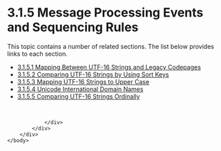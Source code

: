 <html dir="LTR" xmlns:mshelp="http://msdn.microsoft.com/mshelp" xmlns:ddue="http://ddue.schemas.microsoft.com/authoring/2003/5" xmlns:xlink="http://www.w3.org/1999/xlink" xmlns:tool="http://www.microsoft.com/tooltip">
    <head>
        <meta http-equiv="Content-Type" content="text/html; CHARSET=utf-8"></meta>
        <meta name="save" content="history"></meta>
        <title>3.1.5 Message Processing Events and Sequencing Rules</title>
        <xml>
            <mshelp:toctitle title="3.1.5 Message Processing Events and Sequencing Rules"></mshelp:toctitle>
            <mshelp:rltitle title="[MS-UCODEREF]: Message Processing Events and Sequencing Rules"></mshelp:rltitle>
            <mshelp:keyword index="A" term="669e5f31-957f-41b8-9461-d5e3af931a53"></mshelp:keyword>
            <mshelp:attr name="DCSext.ContentType" value="open specification"></mshelp:attr>
            <mshelp:attr name="AssetID" value="669e5f31-957f-41b8-9461-d5e3af931a53"></mshelp:attr>
            <mshelp:attr name="TopicType" value="kbRef"></mshelp:attr>
            <mshelp:attr name="DCSext.Title" value="[MS-UCODEREF]: Message Processing Events and Sequencing Rules" />
        </xml>
    </head>
    <body>
        <div id="header">
            <h1 class="heading">3.1.5 Message Processing Events and Sequencing Rules</h1>
        </div>
        <div id="mainSection">
            <div id="mainBody">
                <div id="allHistory" class="saveHistory"></div>
                <div id="sectionSection0" class="section" name="collapseableSection">
                    <p>This topic contains a number of related sections. The list below provides links to each section.<br /></p><ul><li><span><a href="fd03b127-61d3-4bd3-b6a3-d50c34074ff4.html">3.1.5.1 Mapping Between UTF-16 Strings and Legacy Codepages</a></span></li><li><span><a href="065e2944-6f8a-4c7a-ace4-50d5de274f65.html">3.1.5.2 Comparing UTF-16 Strings by Using Sort Keys</a></span></li><li><span><a href="1ad259bc-24c4-4f3c-878b-55b8f2f69727.html">3.1.5.3 Mapping UTF-16 Strings to Upper Case</a></span></li><li><span><a href="7d326d1d-cf6d-4ca3-b175-b6f15ae1d102.html">3.1.5.4 Unicode International Domain Names</a></span></li><li><span><a href="072d9fda-ebdc-43a7-b8b4-6ff2c1dccfcb.html">3.1.5.5 Comparing UTF-16 Strings Ordinally</a></span></li></ul><p><br /></p>


                </div>
            </div>
        </div>
    </body>
</html>
